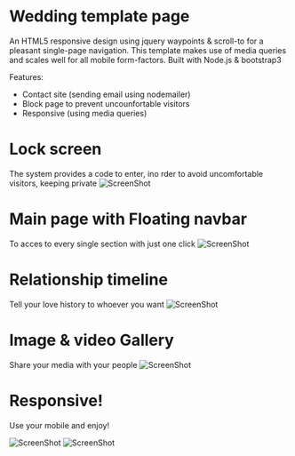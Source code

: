 # Wedding template page

An HTML5 responsive design using jquery waypoints &amp; scroll-to for a pleasant single-page navigation. This template makes use of media queries and scales well for all mobile form-factors. Built with Node.js &amp; bootstrap3

 Features:
 - Contact site (sending email using nodemailer)
 - Block page to prevent uncounfortable visitors
 - Responsive (using media queries)

# Lock screen
The system provides a code to enter, ino rder to avoid uncomfortable visitors, keeping private
![ScreenShot](http://i57.tinypic.com/2ebu105.png)

# Main page with Floating navbar
To acces to every single section with just one click
![ScreenShot](http://i61.tinypic.com/24ndye1.png)

# Relationship timeline
Tell your love history to whoever you want
![ScreenShot](http://i60.tinypic.com/zx1995.png)

# Image & video Gallery
Share your media with your people
![ScreenShot](http://i62.tinypic.com/9a1i6f.png)

# Responsive!
Use your mobile and enjoy!

![ScreenShot](http://i59.tinypic.com/aau1p3.png)
![ScreenShot](http://i57.tinypic.com/13yfbea.png)


